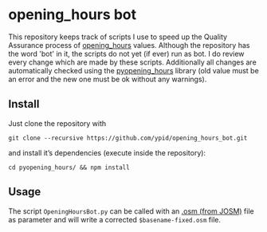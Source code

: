 # opening_hours bot

This repository keeps track of scripts I use to speed up the Quality Assurance process of [opening\_hours][key:opening\_hours] values. Although the repository has the word 'bot' in it, the scripts do not yet (if ever) run as bot. I do review every change which are made by these scripts. Additionally all changes are automatically checked using the [pyopening\_hours][] library (old value must be an error and the new one must be ok without any warnings).

[pyopening\_hours]: https://github.com/ypid/pyopening_hours

[key:opening\_hours]: http://wiki.openstreetmap.org/wiki/Key:opening_hours
[oh-lib]: https://github.com/opening-hours/opening_hours.js

## Install

Just clone the repository with

```Shell
git clone --recursive https://github.com/ypid/opening_hours_bot.git
```

and install it’s dependencies (execute inside the repository):
```Shell
cd pyopening_hours/ && npm install
```

## Usage
The script `OpeningHoursBot.py` can be called with an [.osm (from JOSM)](https://wiki.openstreetmap.org/wiki/JOSM_file_format) file as parameter and will write a corrected `$basename-fixed.osm` file.
